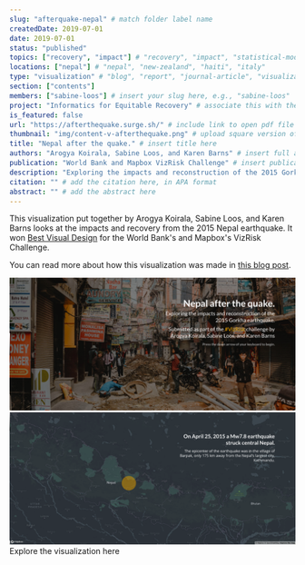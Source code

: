 ```yaml
---
slug: "afterquake-nepal" # match folder label name
createdDate: 2019-07-01
date: 2019-07-01
status: "published"
topics: ["recovery", "impact"] # "recovery", "impact", "statistical-modeling"
locations: ["nepal"] # "nepal", "new-zealand", "haiti", "italy"
type: "visualization" # "blog", "report", "journal-article", "visualization"
section: ["contents"]
members: ["sabine-loos"] # insert your slug here, e.g., "sabine-loos"
project: "Informatics for Equitable Recovery" # associate this with the slug for a project
is_featured: false
url: "https://afterthequake.surge.sh/" # include link to open pdf file
thumbnail: "img/content-v-afterthequake.png" # upload square version of the content to img folder and add source here, e.g., "img/content-b-ier-nepal.png"
title: "Nepal after the quake." # insert title here
authors: "Arogya Koirala, Sabine Loos, and Karen Barns" # insert full author list here, to be listed publicly
publication: "World Bank and Mapbox VizRisk Challenge" # insert publication location here (like the journal)
description: "Exploring the impacts and reconstruction of the 2015 Gorkha earthquake." # insert a one sentence description here
citation: "" # add the citation here, in APA format
abstract: "" # add the abstract here
---
```


This visualization put together by Arogya Koirala, Sabine Loos, and Karen Barns looks at the impacts and recovery from the 2015 Nepal earthquake. It won [Best Visual Design](https://understandrisk.org/vizrisk-winners-and-submissions/) for the World Bank's and Mapbox's VizRisk Challenge.

You can read more about how this visualization was made in [this blog post](https://sabine-loos.com/blog-1/afterquake-visrisk).
<div class="hero-wrapper">
    <!-- Not totally sure why the public paths are failing the build rn. Todo. -->
    <img src="./afterquake-viz.png" :style="{maxWidth: '900px', margin: '0 auto'}"/>
</div>
<div class="hero-wrapper">
    <!-- Not totally sure why the public paths are failing the build rn. Todo. -->
    <img src="./afterquake-viz-map.png" :style="{maxWidth: '900px', margin: '0 0'}"/>
</div>

<Link is-button doOpenInNewTab to="https://afterthequake.surge.sh/"> Explore the visualization here</Link>